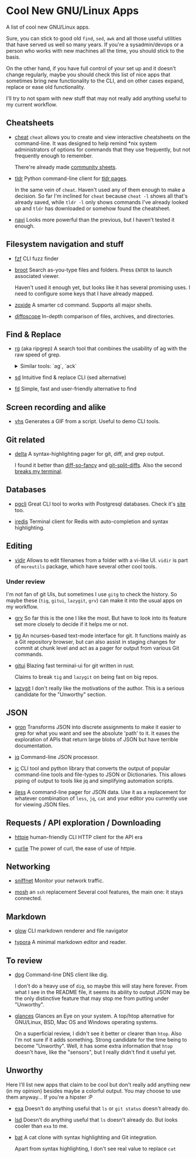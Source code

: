 # Cool New GNU/Linux Apps

A list of cool new GNU/Linux apps.

Sure, you can stick to good old `find`, `sed`, `awk` and all those useful
utilities that have served us well so many years. If you're a sysadmin/devops or
a person who works with new machines all the time, you should stick to the
basis.

On the other hand, if you have full control of your set up and it doesn't change
regularly, maybe you should check this list of nice apps that sometimes bring
new functionality to the CLI, and on other cases expand, replace or ease old
functionality.

I'll try to not spam with new stuff that may not really add anything useful to
my current workflow.

## Cheatsheets

- [cheat](https://github.com/cheat/cheat)
  `cheat` allows you to create and view interactive cheatsheets on the
  command-line. It was designed to help remind \*nix system administrators of
  options for commands that they use frequently, but not frequently enough to
  remember.

  There're already made [community sheets](https://github.com/cheat/cheatsheets).

- [tldr](https://github.com/tldr-pages/tldr-python-client)
  Python command-line client for [tldr pages](https://github.com/tldr-pages/tldr).

  In the same vein of `cheat`. Haven't used any of them enough to make a
  decision. So far I'm inclined for `cheat` because `cheat -l` shows all that's
  already saved, while `tldr -l` only shows commands I've already looked up and
  `tldr` has downloaded or somehow found the cheatsheet.

- [navi](https://github.com/denisidoro/navi)
  Looks more powerful than the previous, but I haven't tested it enough.

## Filesystem navigation and stuff

- [fzf](https://github.com/junegunn/fzf)
  CLI fuzz finder

- [broot](https://github.com/Canop/broot)
  Search as-you-type files and folders. Press `ENTER` to launch associated
  viewer.

  Haven't used it enough yet, but looks like it has several promising uses. I
  need to configure some keys that I have already mapped.

- [zoxide](https://github.com/ajeetdsouza/zoxide)
  A smarter cd command. Supports all major shells.

- [diffoscope](https://diffoscope.org/)
  In-depth comparison of files, archives, and directories.

## Find & Replace

- [rg](https://github.com/BurntSushi/ripgrep) (aka ripgrep)
  A search tool that combines the usability of ag with the raw speed of grep.

  <details>
    <summary>Similar tools: `ag`, `ack`</summary>

    - [ag](https://github.com/ggreer/the_silver_searcher)
    - [ack](https://github.com/beyondgrep/ack3)

    Haven't tried any of those, I'm fine with ripgrep and didn't find any feature on those that made me want to try them.
  </details>

- [sd](https://github.com/chmln/sd)
  Intuitive find & replace CLI (sed alternative)

- [fd](https://github.com/sharkdp/fd)
  Simple, fast and user-friendly alternative to find

## Screen recording and alike

- [vhs](https://github.com/charmbracelet/vhs)
  Generates a GIF from a script. Useful to demo CLI tools.

## Git related

- [delta](https://github.com/dandavison/delta)
  A syntax-highlighting pager for git, diff, and grep output.

  I found it better than
  [diff-so-fancy](https://github.com/so-fancy/diff-so-fancy) and
  [git-split-diffs](https://github.com/banga/git-split-diffs). Also the second
  [breaks my terminal](https://github.com/banga/git-split-diffs/issues/16).

## Databases

- [pgcli](https://github.com/dbcli/pgcli)
  Great CLI tool to works with Postgresql databases. Check it's
  [site](https://www.pgcli.com/) too.

- [iredis](https://github.com/laixintao/iredis)
  Terminal client for Redis with auto-completion and syntax highlighting.


## Editing

- [vidir](https://joeyh.name/code/moreutils/)
  Allows to edit filenames from a folder with a vi-like UI.
  `vidir` is part of `moreutils` package, which have several other cool tools.


### Under review

I'm not fan of git UIs, but sometimes I use `gitg` to check the history. So
maybe these (`tig`, `gitui`, `lazygit`, `grv`) can make it into the usual apps
on my workflow.

- [grv](https://github.com/rgburke/grv)
  So far this is the one I like the most. But have to look into its feature set
  more closely to decide if it helps me or not.

- [tig](https://jonas.github.io/tig/)
  An ncurses-based text-mode interface for git. It functions mainly as a Git
  repository browser, but can also assist in staging changes for commit at chunk
  level and act as a pager for output from various Git commands.

- [gitui](https://github.com/extrawurst/gitui)
  Blazing fast terminal-ui for git written in rust.

  Claims to break `tig` and `lazygit` on being fast on big repos.

- [lazygit](https://github.com/jesseduffield/lazygit)
  I don't really like the motivations of the author. This is a serious candidate
  for the "Unworthy" section.

## JSON

- [gron](https://github.com/TomNomNom/gron)
  Transforms JSON into discrete assignments to make it easier to grep for what
  you want and see the absolute 'path' to it. It eases the exploration of APIs
  that return large blobs of JSON but have terrible documentation.

- [jq](https://stedolan.github.io/jq/)
  Command-line JSON processor.

- [jc](https://github.com/kellyjonbrazil/jc)
  CLI tool and python library that converts the output of popular command-line
  tools and file-types to JSON or Dictionaries. This allows piping of output to
  tools like jq and simplifying automation scripts.

- [jless](https://github.com/PaulJuliusMartinez/jless)
  A command-line pager for JSON data. Use it as a replacement for whatever
  combination of `less`, `jq`, `cat` and your editor you currently use for
  viewing JSON files.

## Requests / API exploration / Downloading

- [httpie](https://github.com/httpie/httpie)
  human-friendly CLI HTTP client for the API era

- [curlie](https://curlie.io)
  The power of curl, the ease of use of httpie.

## Networking

- [sniffnet](https://github.com/GyulyVGC/sniffnet)
  Monitor your network traffic.

- [mosh](https://mosh.org/) an `ssh` replacement
  Several cool features, the main one: it stays connected.

## Markdown

- [glow](https://github.com/charmbracelet/glow)
  CLI markdown renderer and file navigator

- [typora](https://typora.io/)
  A minimal markdown editor and reader.

## To review

- [dog](https://github.com/ogham/dog)
  Command-line DNS client like dig.

  I don't do a heavy use of `dig`, so maybe this will stay here forever. From
  what I see in the README file, it seems its ability to output JSON may be the
  only distinctive feature that may stop me from putting under "Unworthy".

- [glances](https://github.com/nicolargo/glances)
  Glances an Eye on your system. A top/htop alternative for GNU/Linux, BSD, Mac
  OS and Windows operating systems.

  On a superficial review, I didn't see it better or clearer than `htop`. Also
  I'm not sure if it adds something. Strong candidate for the time being to
  become "Unworthy". Well, it has some extra information that `htop` doesn't
  have, like the "sensors", but I really didn't find it useful yet.

## Unworthy

Here I'll list new apps that claim to be cool but don't really add anything new
(in my opinion) besides maybe a colorful output. You may choose to use them
anyway... If you're a hipster :P

- [exa](https://the.exa.website/)
  Doesn't do anything useful that `ls` or `git status` doesn't already do.

- [lsd](https://github.com/Peltoche/lsd)
  Doesn't do anything useful that `ls` doesn't already do. But looks cooler than
  `exa` to me.

- [bat](https://github.com/sharkdp/bat)
  A cat clone with syntax highlighting and Git integration.

  Apart from syntax highlighting, I don't see real value to replace `cat`
